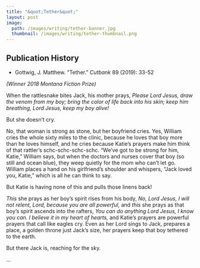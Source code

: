 ```yaml
---
title: "&quot;Tether&quot;"
layout: post
image:
  path: /images/writing/tether-banner.jpg
  thumbnail: /images/writing/tether-thumbnail.png
---
```

## Publication History
* Gottwig, J. Matthew. "Tether." *Cutbank* 89 (2019): 33-52

*(Winner 2018 Montana Fiction Prize)*

When the rattlesnake bites Jack, his mother prays, *Please Lord Jesus, draw the venom from my boy; bring the color of life back into his skin; keep him breathing, Lord Jesus, keep my boy alive!*

But she doesn’t cry.

No, that woman is strong as stone, but her boyfriend cries. Yes, William cries the whole sixty miles to the clinic, because he loves that boy more than he loves himself, and he cries because Katie’s prayers make him think of that rattler’s schc-schc-schc-schc. “We’ve got to be strong for him, Katie,” William says, but when the doctors and nurses cover that boy (so still and ocean blue), they weep quietly for the mom who can’t let go. William places a hand on his girlfriend’s shoulder and whispers, “Jack loved you, Katie,” which is all he can think to say.

But Katie is having none of this and pulls those linens back!

*This* she prays as her boy’s spirit rises from his body, *No, Lord Jesus, I will not relent, Lord, because you are all powerful,* and *this* she prays as that boy’s spirit ascends into the rafters, *You can do anything Lord Jesus, I know you can. I believe it in my heart of hearts,* and Katie’s prayers are powerful prayers that call like eagles cry. Even as her Lord sings to Jack, prepares a place, a golden throne just Jack’s size, her prayers keep that boy tethered to the earth.

But there Jack is, reaching for the sky.

...
